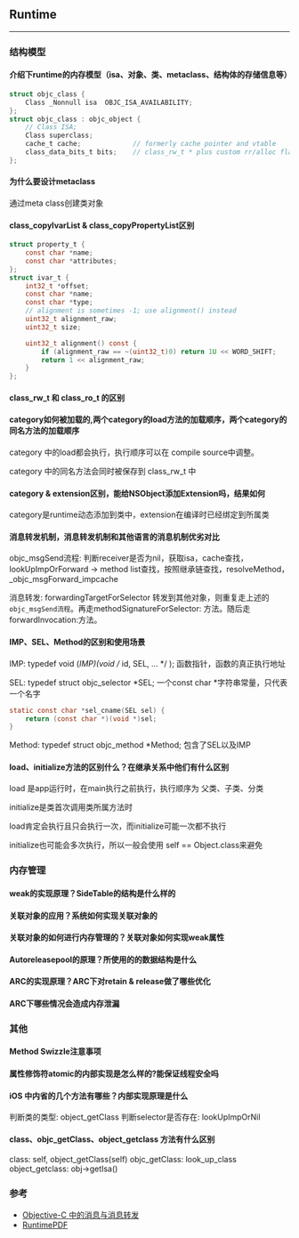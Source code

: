 ## Runtime
---
### 结构模型
#### 介绍下runtime的内存模型（isa、对象、类、metaclass、结构体的存储信息等）
``` C
struct objc_class {
    Class _Nonnull isa  OBJC_ISA_AVAILABILITY;
};
struct objc_class : objc_object {
    // Class ISA;
    Class superclass;
    cache_t cache;             // formerly cache pointer and vtable
    class_data_bits_t bits;    // class_rw_t * plus custom rr/alloc flags
};
```

#### 为什么要设计metaclass
通过meta class创建类对象
#### class_copyIvarList & class_copyPropertyList区别
``` C
struct property_t {
    const char *name;
    const char *attributes;
};
struct ivar_t {
    int32_t *offset;
    const char *name;
    const char *type;
    // alignment is sometimes -1; use alignment() instead
    uint32_t alignment_raw;
    uint32_t size;

    uint32_t alignment() const {
        if (alignment_raw == ~(uint32_t)0) return 1U << WORD_SHIFT;
        return 1 << alignment_raw;
    }
};
```
#### class_rw_t 和 class_ro_t 的区别
#### category如何被加载的,两个category的load方法的加载顺序，两个category的同名方法的加载顺序
category 中的load都会执行，执行顺序可以在 compile source中调整。

category 中的同名方法会同时被保存到 class_rw_t 中

#### category & extension区别，能给NSObject添加Extension吗，结果如何
category是runtime动态添加到类中，extension在编译时已经绑定到所属类

#### 消息转发机制，消息转发机制和其他语言的消息机制优劣对比
objc_msgSend流程: 判断receiver是否为nil，获取isa，cache查找，lookUpImpOrForward -> method list查找，按照继承链查找，resolveMethod，_objc_msgForward_impcache

消息转发: forwardingTargetForSelector 转发到其他对象，则重复走上述的 `objc_msgSend流程`。再走methodSignatureForSelector: 方法。随后走forwardInvocation:方法。

#### IMP、SEL、Method的区别和使用场景
IMP: typedef void (*IMP)(void /* id, SEL, ... */ ); 函数指针，函数的真正执行地址

SEL: typedef struct objc_selector *SEL; 一个const char *字符串常量，只代表一个名字
``` C
static const char *sel_cname(SEL sel) {
    return (const char *)(void *)sel;
}
```

Method: typedef struct objc_method *Method; 包含了SEL以及IMP

#### load、initialize方法的区别什么？在继承关系中他们有什么区别
load 是app运行时，在main执行之前执行，执行顺序为 父类、子类、分类

initialize是类首次调用类所属方法时

load肯定会执行且只会执行一次，而initialize可能一次都不执行

initialize也可能会多次执行，所以一般会使用 self == Object.class来避免
### 内存管理
#### weak的实现原理？SideTable的结构是什么样的
#### 关联对象的应用？系统如何实现关联对象的
#### 关联对象的如何进行内存管理的？关联对象如何实现weak属性
#### Autoreleasepool的原理？所使用的的数据结构是什么
#### ARC的实现原理？ARC下对retain & release做了哪些优化
#### ARC下哪些情况会造成内存泄漏

### 其他
#### Method Swizzle注意事项
#### 属性修饰符atomic的内部实现是怎么样的?能保证线程安全吗
#### iOS 中内省的几个方法有哪些？内部实现原理是什么
判断类的类型: object_getClass
判断selector是否存在: lookUpImpOrNil
#### class、objc_getClass、object_getclass 方法有什么区别
class: self, object_getClass(self)
objc_getClass: look_up_class
object_getclass: obj->getIsa()

### 参考
- [Objective-C 中的消息与消息转发](https://blog.ibireme.com/2013/11/26/objective-c-messaging/)
- [RuntimePDF](https://github.com/DeveloperErenLiu/RuntimePDF)